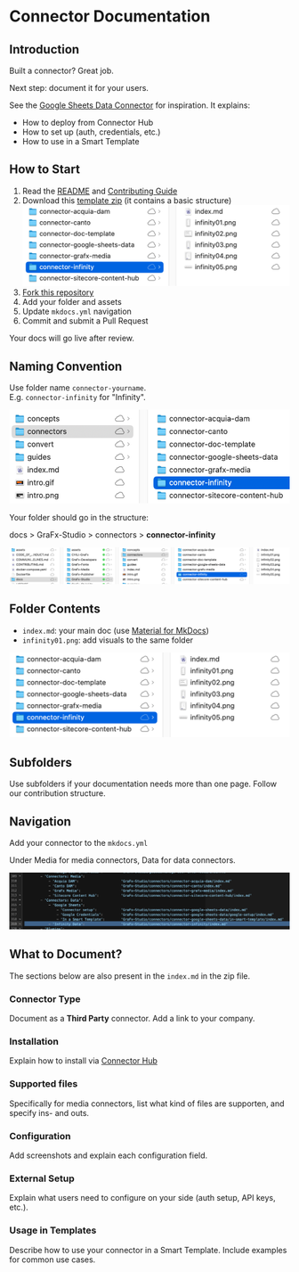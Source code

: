 # Connector Documentation

## Introduction

Built a connector? Great job.

Next step: document it for your users.

See the [Google Sheets Data Connector](/GraFx-Studio/connectors/connector-google-sheets-data/) for inspiration. It explains:

- How to deploy from Connector Hub
- How to set up (auth, credentials, etc.)
- How to use in a Smart Template

## How to Start

1. Read the [README](https://github.com/chili-publish/grafx-documentation/blob/main/README.md) and [Contributing Guide](https://github.com/chili-publish/grafx-documentation/blob/main/CONTRIBUTING.md)
2. Download this [template zip](connector_infinity.zip) (it contains a basic structure)  
![screenshot](connectordoc02.png)
3. [Fork this repository](https://github.com/chili-publish/grafx-documentation/fork)
4. Add your folder and assets
5. Update `mkdocs.yml` navigation
6. Commit and submit a Pull Request

Your docs will go live after review.

## Naming Convention

Use folder name `connector-yourname`.  
E.g. `connector-infinity` for "Infinity".

![screenshot-full](connectordoc01.png)

Your folder should go in the structure:

docs > GraFx-Studio > connectors > **connector-infinity**

![screenshot-full](connectordoc03.png)

## Folder Contents

- `index.md`: your main doc (use [Material for MkDocs](https://squidfunk.github.io/mkdocs-material/reference/))
- `infinity01.png`: add visuals to the same folder

![screenshot-full](connectordoc02.png)

## Subfolders

Use subfolders if your documentation needs more than one page. Follow our contribution structure.

## Navigation

Add your connector to the `mkdocs.yml`

Under Media for media connectors, Data for data connectors.

![screenshot-full](connectordoc04.png)

## What to Document?

The sections below are also present in the `index.md` in the zip file.

### Connector Type

Document as a **Third Party** connector. Add a link to your company.

### Installation

Explain how to install via [Connector Hub](/GraFx-Studio/guides/connector-hub/)

### Supported files

Specifically for media connectors, list what kind of files are supporten, and specify ins- and outs.

### Configuration

Add screenshots and explain each configuration field.

### External Setup

Explain what users need to configure on your side (auth setup, API keys, etc.).

### Usage in Templates

Describe how to use your connector in a Smart Template. Include examples for common use cases.